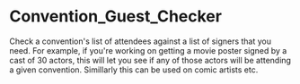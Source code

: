 # Convention_Guest_Checker
Check a convention's list of attendees against a list of signers that you need. 
For example, if you're working on getting a movie poster signed by a cast of 30 actors, this will let you
see if any of those actors will be attending a given convention. Simillarly this can be used on comic artists etc.
